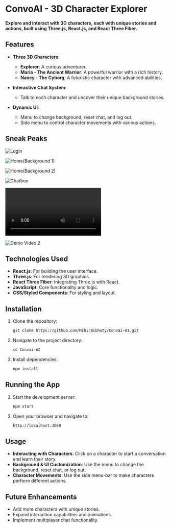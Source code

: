 
# ConvoAI - 3D Character Explorer

**Explore and interact with 3D characters, each with unique stories and actions, built using Three.js, React.js, and React Three Fiber.**


## Features

- **Three 3D Characters**:  
  - **Explorer**: A curious adventurer.  
  - **Maria - The Ancient Warrior**: A powerful warrior with a rich history.  
  - **Nancy - The Cyborg**: A futuristic character with advanced abilities.
  
- **Interactive Chat System**:  
  - Talk to each character and uncover their unique background stories.
  
- **Dynamic UI**:  
  - Menu to change background, reset chat, and log out.
  - Side menu to control character movements with various actions.


## Sneak Peaks

![Login](https://github.com/user-attachments/assets/dc5d526d-03f6-47c4-b169-31379bddc66e)

![Home(Background 1)](https://github.com/user-attachments/assets/f3a102e1-ff78-4425-a5fb-d850c1726529)

![Home(Background 2)](https://github.com/user-attachments/assets/98f23cd8-8451-4835-8a00-052b9f897f9f)

![Chatbox](https://github.com/user-attachments/assets/fef588f0-ec2f-471d-bc85-e42118a16d30)


![Demo Video 1](https://github-production-user-asset-6210df.s3.amazonaws.com/77892621/369572607-b24478dc-3539-4c69-a585-152b73e287b5.mp4?X-Amz-Algorithm=AWS4-HMAC-SHA256&X-Amz-Credential=AKIAVCODYLSA53PQK4ZA%2F20240921%2Fus-east-1%2Fs3%2Faws4_request&X-Amz-Date=20240921T052940Z&X-Amz-Expires=300&X-Amz-Signature=ded3b1bca768ded66e1bd8dd691bbbb95b7f338fd266bc784b53e9c6afb5f534&X-Amz-SignedHeaders=host)

![Demo Video 2](https://github.com/user-attachments/assets/e614c95f-6160-4214-8c50-756e04ccd07e)


## Technologies Used

- **React.js**: For building the user interface.
- **Three.js**: For rendering 3D graphics.
- **React Three Fiber**: Integrating Three.js with React.
- **JavaScript**: Core functionality and logic.
- **CSS/Styled Components**: For styling and layout.


## Installation

1. Clone the repository:
   ```bash
   git clone https://github.com/MihirBibhuty/Convai-AI.git
2. Navigate to the project directory:
   ```bash
   cd Convai-AI
3. Install dependencies:
   ```bash
   npm install

## Running the App

1. Start the development server:
   ```bash
   npm start
2. Open your browser and navigate to:
   ```bash
   http://localhost:3000


## Usage

- **Interacting with Characters**: Click on a character to start a conversation and learn their story.
- **Background & UI Customization**: Use the menu to change the background, reset chat, or log out.
- **Character Movements**: Use the side menu-bar to make characters perform different actions.


## Future Enhancements

- Add more characters with unique stories.
- Expand interaction capabilities and animations.
- Implement multiplayer chat functionality.



